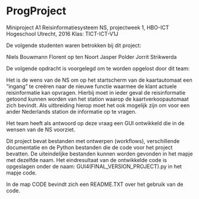 # ProgProject
Miniproject A1 Reisinformatiesysteem NS, projectweek 1, HBO-ICT Hogeschool Utrecht, 2016
Klas: TICT-ICT-V1J

De volgende studenten waren betrokken bij dit project:

Niels Bouwmann
Florent op ten Noort
Jasper Polder
Jorrit Strikwerda

De volgende opdracht is voorgelegd om te worden opgelost door dit team:

Het is de wens van de NS om op het startscherm van de kaartautomaat een “ingang” te creëren naar de nieuwe functie
waarmee de klant actuele reisinformatie kan opvragen. 
Hierbij moet in ieder geval de reisinformatie getoond kunnen worden van het station waarop de kaartverkoopautomaat zich bevindt. 
Als uitbreiding hierop moet het ook mogelijk zijn om voor een ander Nederlands station de informatie op te vragen.

Het team heeft als antwoord op deze vraag een GUI ontwikkeld die in de wensen van de NS voorziet.

Dit project bevat bestanden met ontwerpen (workflows), verschillende documentatie en de Python bestanden die de code voor het project bevatten.
De uiteindelijke bestanden kunnen worden gevonden in het mapje met dezelfde naam.
Het eindresultaat van de ontwikkelde code is opgeslagen onder de naam: GUI4(FINAL_VERSION_PROJECT).py in het mapje code.

In de map CODE bevindt zich een README.TXT over het gebruik van de code.
